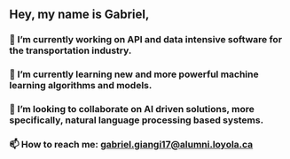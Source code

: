 ## Hey, my name is Gabriel,
### 🔭 I’m currently working on API and data intensive software for the transportation industry.
### 🌱 I’m currently learning new and more powerful machine learning algorithms and models.
### 👯 I’m looking to collaborate on AI driven solutions, more specifically, natural language processing based systems.
### 📫 How to reach me: gabriel.giangi17@alumni.loyola.ca

<!--
**gdgiangi/gdgiangi** is a ✨ _special_ ✨ repository because its `README.md` (this file) appears on your GitHub profile.

Here are some ideas to get you started:

- 🔭 I’m currently working on ...
- 🌱 I’m currently learning ...
- 👯 I’m looking to collaborate on ...
- 🤔 I’m looking for help with ...
- 💬 Ask me about ...
- 📫 How to reach me: ...
- 😄 Pronouns: ...
- ⚡ Fun fact: ...
-->
